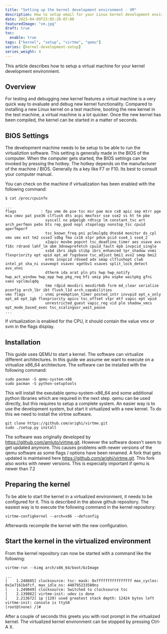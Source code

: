 ```yaml
---
title: "Setting up the kernel development environment - VM"
description: How to setup email for your Linux kernel development environment
date: 2023-04-09T23:05:20-07:00
featuredImage: "vm.jpg"
draft: true
toc:
  enable: true
tags: ["kernel", "setup", "virtme", "qemu"]
series: [kernel-development-setup]
series_weight: 4
---
```


This article describes how to setup a virtual machine for your kernel development
environment.
<!--more-->

## Overview
For testing and debugging new kernel features a virtual machine is a very quick
way to evaluate and debug new kernel functionality. Compared to installing a new
Linux kernel on a test machine, booting the new kernel in the test machine, a virtual
machine is a lot quicker. Once the new kernel has been compiled, the kernel can
be started in a matter of seconds.

## BIOS Settings
The development machine needs to be setup to be able to run the virtualiztion software.
This setting is generally made in the BIOS of the computer. When the computer gets
started, the BIOS settings can be invoked by pressing the hotkey. The hotkey depends
on the manufacturer of the machine / BIOS. Generally its a key like F7 or F10. Its
best to consult your computer manual.

You can check on the machine if virtualization has been enabled with the following
command:

``` shell
$ cat /proc/cpuinfo

...
flags           : fpu vme de pse tsc msr pae mce cx8 apic sep mtrr pge mca cmov pat pse36 clflush dts acpi mmxfxsr sse sse2 ss ht tm pbe
                  syscall nx pdpe1gb rdtscp lm constant_tsc art arch_perfmon pebs bts rep_good nopl xtopology nonstop_tsc cpuid aperfmperf
                  tsc_known_freq pni pclmulqdq dtes64 monitor ds_cpl vmx smx est tm2 ssse3 sdbg fma cx16 xtpr pdcm pcid sse4_1 sse4_2
                  x2apic movbe popcnt tsc_deadline_timer aes xsave avx f16c rdrand lahf_lm abm 3dnowprefetch cpuid_fault epb invpcid_single
                  ssbd ibrs ibpb stibp ibrs_enhanced tpr_shadow vnmi flexpriority ept vpid ept_ad fsgsbase tsc_adjust bmi1 avx2 smep bmi2
                  erms invpcid rdseed adx smap clflushopt clwb intel_pt sha_ni xsaveopt xsavec xgetbv1 xsaves split_lock_detect avx_vnni
                  dtherm ida arat pln pts hwp hwp_notify hwp_act_window hwp_epp hwp_pkg_req hfi umip pku ospke waitpkg gfni vaes vpclmulqdq
                  tme rdpid movdiri movdir64b fsrm md_clear serialize pconfig arch_lbr ibt flush_l1d arch_capabilities
vmx flags       : vnmi preemption_timer posted_intr invvpid ept_x_only ept_ad ept_1gb flexpriority apicv tsc_offset vtpr mtf vapic ept vpid
                  unrestricted_guest vapic_reg vid ple shadow_vmcs ept_mode_based_exec tsc_scalingusr_wait_pause
...
```

If virtualization is enabled for the CPU, it should contain the value vmx or svm in the flags display.

## Installation
This guide uses QEMU to start a kernel. The software can virtualize different architectures. In this guide
we assume we want to execute on a virtualize x86_64 architecture. The software can be installed with the
following command:

```shell
sudo pacman -S qemu-system-x86
sudo pacman -S python-setuptools
```

This will install the exeutable qemu-system-x86_64 and some additional python libraries which are required
in the next step. qemu can be used directly, but this requires to setup a complete system. An easier way is
to use the development system, but start it virtualized with a new kernel. To do this we need to install the
virtme software.

```shell
git clone https://github.com/arighi/virtme.git
sudo ./setup.py install
```

The software was originally developed by https://github.com/amluto/virtme.git. However the software doesn't
seem to get updated anymore. This causes problems with newer versions of the qemu software as some flags /
options have been renamed. A fork that gets updated is maintained here https://github.com/arighi/virtme.git.
This fork also works with newer versions. This is especially important if qemu is newer than 7.2

## Preparing the kernel
To be able to start the kernel in a virtualized environment, it needs to be configured for it. This is
described in the above github repository. The easiest way is to execute the following command in the
kernel repository:

```shell
virtme-configkernel --arch=x86 --defconfig
```

Afterwards recompile the kernel with the new configuration.

## Start the kernel in the virtualized environment
From the kernel repository can now be started with a command like the following:

```shell
virtme-run --kimg arch/x86_64/boot/bzImage

...
[    1.248605] clocksource: tsc: mask: 0xffffffffffffffff max_cycles: 0x1e7161bdfcf, max_idle_ns: 440795233580ns
[    1.249049] clocksource: Switched to clocksource tsc
[    2.139882] virtme-init: udev is done
[    2.213672] ip (129) used greatest stack depth: 12424 bytes left
virtme-init: console is ttyS0
[root@(none) /]#
```

After a couple of seconds this greets you with root prompt in the virtualized kernel. The virtualized kernel
environment can be stopped by pressing Ctrl-A X.

